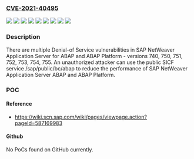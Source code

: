 ### [CVE-2021-40495](https://cve.mitre.org/cgi-bin/cvename.cgi?name=CVE-2021-40495)
![](https://img.shields.io/static/v1?label=Product&message=SAP%20NetWeaver%20AS%20ABAP%20and%20ABAP%20Platform&color=blue)
![](https://img.shields.io/static/v1?label=Version&message=%3C%20740%20&color=brightgreen)
![](https://img.shields.io/static/v1?label=Version&message=%3C%20750%20&color=brightgreen)
![](https://img.shields.io/static/v1?label=Version&message=%3C%20751%20&color=brightgreen)
![](https://img.shields.io/static/v1?label=Version&message=%3C%20752%20&color=brightgreen)
![](https://img.shields.io/static/v1?label=Version&message=%3C%20753%20&color=brightgreen)
![](https://img.shields.io/static/v1?label=Version&message=%3C%20754%20&color=brightgreen)
![](https://img.shields.io/static/v1?label=Version&message=%3C%20755%20&color=brightgreen)
![](https://img.shields.io/static/v1?label=Vulnerability&message=Denial%20of%20Service&color=brightgreen)

### Description

There are multiple Denial-of Service vulnerabilities in SAP NetWeaver Application Server for ABAP and ABAP Platform - versions 740, 750, 751, 752, 753, 754, 755. An unauthorized attacker can use the public SICF service /sap/public/bc/abap to reduce the performance of SAP NetWeaver Application Server ABAP and ABAP Platform.

### POC

#### Reference
- https://wiki.scn.sap.com/wiki/pages/viewpage.action?pageId=587169983

#### Github
No PoCs found on GitHub currently.

